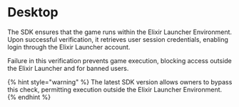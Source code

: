 # Desktop

The SDK ensures that the game runs within the Elixir Launcher Environment. Upon successful verification, it retrieves user session credentials, enabling login through the Elixir Launcher account.&#x20;

Failure in this verification prevents game execution, blocking access outside the Elixir Launcher and for banned users.&#x20;

{% hint style="warning" %}
The latest SDK version allows owners to bypass this check, permitting execution outside the Elixir Launcher Environment.
{% endhint %}
